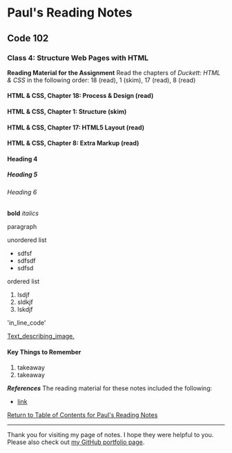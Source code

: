 # Paul's Reading Notes

## Code 102

### Class 4:  Structure Web Pages with HTML

**Reading Material for the Assignment**
Read the chapters of *Duckett: HTML & CSS* in the following order:  18 (read), 1 (skim), 17 (read), 8 (read)

#### HTML & CSS, Chapter 18:  Process & Design (read)



#### HTML & CSS, Chapter 1:  Structure (skim)



#### HTML & CSS, Chapter 17:  HTML5 Layout (read)



#### HTML & CSS, Chapter 8:  Extra Markup (read)







<!-- Helpful Reminders for Writing in Markdown  -->

#### Heading 4
##### Heading 5
###### Heading 6

**bold**
*italics*

paragraph

unordered list
- sdfsf
- sdfsdf
- sdfsd

ordered list
1. lsdjf
1. sldkjf
1. lskdjf

'in_line_code'

[Text_describing_image.](link_to_helpful_image)

<!-- end/ Helpful Reminders for Writing in Markdown  -->


#### Key Things to Remember
1. takeaway
1. takeaway




***References***
The reading material for these notes included the following:
- [link](address)




[Return to Table of Contents for Paul's Reading Notes](https://paul-leonard.github.io/reading-notes/ "Go back to find more notes!")

---

Thank you for visiting my page of notes.  I hope they were helpful to you.  Please also check out [my GitHub portfolio page](https://github.com/paul-leonard "Paul's GitHub Portfolio").